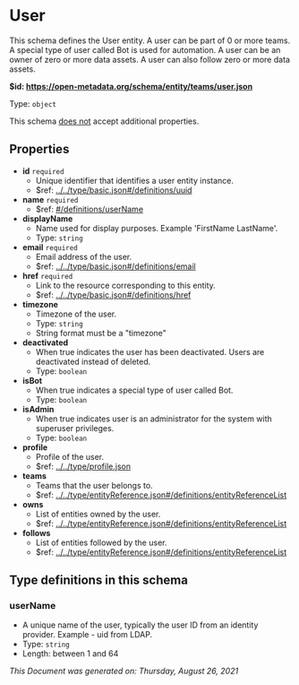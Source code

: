 # User

This schema defines the User entity. A user can be part of 0 or more teams. A special type of user called Bot is used for automation. A user can be an owner of zero or more data assets. A user can also follow zero or more data assets.

<b id="https/open-metadata.org/schema/entity/teams/user.json">&#36;id: https://open-metadata.org/schema/entity/teams/user.json</b>

Type: `object`

This schema <u>does not</u> accept additional properties.

## Properties
 - **id** `required`
	 - Unique identifier that identifies a user entity instance.
	 - $ref: [../../type/basic.json#/definitions/uuid](../types/basic.md#uuid)
 - **name** `required`
	 - $ref: [#/definitions/userName](#username)
 - **displayName**
	 - Name used for display purposes. Example 'FirstName LastName'.
	 - Type: `string`
 - **email** `required`
	 - Email address of the user.
	 - $ref: [../../type/basic.json#/definitions/email](../types/basic.md#email)
 - **href** `required`
	 - Link to the resource corresponding to this entity.
	 - $ref: [../../type/basic.json#/definitions/href](../types/basic.md#href)
 - **timezone**
	 - Timezone of the user.
	 - Type: `string`
	 - String format must be a "timezone"
 - **deactivated**
	 - When true indicates the user has been deactivated. Users are deactivated instead of deleted.
	 - Type: `boolean`
 - **isBot**
	 - When true indicates a special type of user called Bot.
	 - Type: `boolean`
 - **isAdmin**
	 - When true indicates user is an administrator for the system with superuser privileges.
	 - Type: `boolean`
 - **profile**
	 - Profile of the user.
	 - $ref: [../../type/profile.json](../types/profile.md)
 - **teams**
	 - Teams that the user belongs to.
	 - $ref: [../../type/entityReference.json#/definitions/entityReferenceList](../types/entityreference.md#entityreferencelist)
 - **owns**
	 - List of entities owned by the user.
	 - $ref: [../../type/entityReference.json#/definitions/entityReferenceList](../types/entityreference.md#entityreferencelist)
 - **follows**
	 - List of entities followed by the user.
	 - $ref: [../../type/entityReference.json#/definitions/entityReferenceList](../types/entityreference.md#entityreferencelist)


## Type definitions in this schema
### userName

 - A unique name of the user, typically the user ID from an identity provider. Example - uid from LDAP.
 - Type: `string`
 - Length: between 1 and 64




_This Document was generated on: Thursday, August 26, 2021_